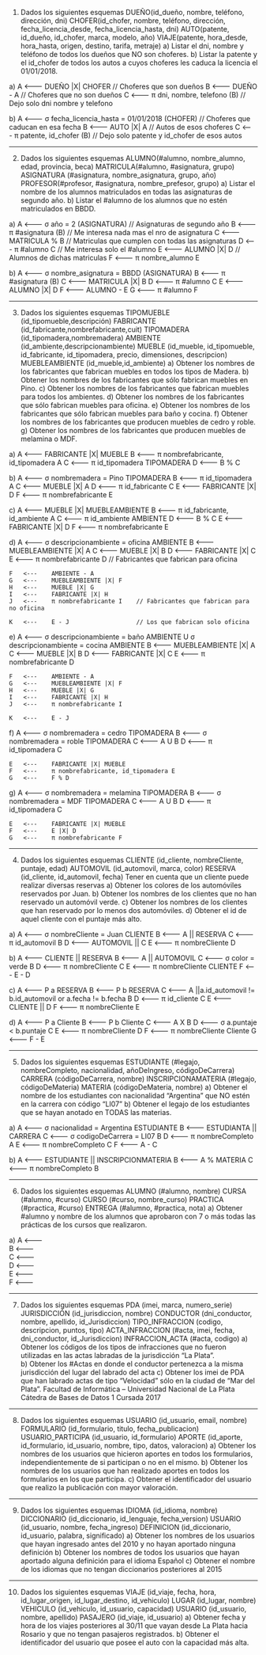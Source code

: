 1) Dados los siguientes esquemas
DUEÑO(id_dueño, nombre, teléfono, dirección, dni)
CHOFER(id_chofer, nombre, teléfono, dirección, fecha_licencia_desde, fecha_licencia_hasta, dni)
AUTO(patente, id_dueño, id_chofer, marca, modelo, año)
VIAJE(patente, hora_desde, hora_hasta, origen, destino, tarifa, metraje)
a) Listar el dni, nombre y teléfono de todos los dueños que NO son choferes.
b) Listar la patente y el id_chofer de todos los autos a cuyos choferes les caduca la licencia el 01/01/2018.

a)
    A   <---    DUEÑO |X| CHOFER                // Choferes que son dueños
    B   <---    DUEÑO - A                       // Choferes que no son dueños
    C   <---    π dni, nombre, telefono (B)     // Dejo solo dni nombre y telefono

b)
    A   <---    σ fecha_licencia_hasta = 01/01/2018 (CHOFER)    // Choferes que caducan en esa fecha
    B   <---    AUTO |X| A                      // Autos de esos choferes
    C   <---    π patente, id_chofer (B)        // Dejo solo patente y id_chofer de esos autos

---

2) Dados los siguientes esquemas
ALUMNO(#alumno, nombre_alumno, edad, provincia, beca)
MATRICULA(#alumno, #asignatura, grupo)
ASIGNATURA (#asignatura, nombre_asignatura, grupo, año)
PROFESOR(#profesor, #asignatura, nombre_prefesor, grupo)
a) Listar el nombre de los alumnos matriculados en todas las asignaturas de segundo año.
b) Listar el #alumno de los alumnos que no estén matriculados en BBDD.

a)
    A   <---    σ año = 2 (ASIGNATURA)          // Asignaturas de segundo año
    B   <---    π #asignatura (B)               // Me interesa nada mas el nro de asignatura
    C   <---    MATRICULA % B                   // Matriculas que cumplen con todas las asignaturas
    D   <---    π #alumno C                     // Me interesa solo el #alumno
    E   <---    ALUMNO |X| D                    // Alumnos de dichas matriculas
    F   <---    π nombre_alumno E

b)
    A   <---    σ nombre_asignatura = BBDD (ASIGNATURA)
    B   <---    π #asignatura (B)
    C   <---    MATRICULA |X| B
    D   <---    π #alumno C
    E   <---    ALUMNO |X| D
    F   <---    ALUMNO - E
    G   <---    π #alumno F

---

3) Dados los siguientes esquemas
TIPOMUEBLE (id_tipomueble,descripción)
FABRICANTE (id_fabricante,nombrefabricante,cuit)
TIPOMADERA (id_tipomadera,nombremadera)
AMBIENTE (id_ambiente,descripcionambiente)
MUEBLE (id_mueble, id_tipomueble, id_fabricante, id_tipomadera, precio, dimensiones, descripcion)
MUEBLEAMBIENTE (id_mueble,id_ambiente)
a) Obtener los nombres de los fabricantes que fabrican muebles en todos los tipos de Madera.
b) Obtener los nombres de los fabricantes que sólo fabrican muebles en Pino.
c) Obtener los nombres de los fabricantes que fabrican muebles para todos los ambientes.
d) Obtener los nombres de los fabricantes que sólo fabrican muebles para oficina.
e) Obtener los nombres de los fabricantes que sólo fabrican muebles para baño y cocina.
f) Obtener los nombres de los fabricantes que producen muebles de cedro y roble.
g) Obtener los nombres de los fabricantes que producen muebles de melamina o MDF.

a)
    A   <---    FABRICANTE |X| MUEBLE
    B   <---    π nombrefabricante, id_tipomadera A
    C   <---    π id_tipomadera TIPOMADERA
    D   <---    B % C

b)
    A   <---    σ nombremadera = Pino TIPOMADERA
    B   <---    π id_tipomadera A
    C   <---    MUEBLE |X| A
    D   <---    π id_fabricante C
    E   <---    FABRICANTE |X| D
    F   <---    π nombrefabricante E

c)
    A   <---    MUEBLE |X| MUEBLEAMBIENTE
    B   <---    π id_fabricante, id_ambiente A
    C   <---    π id_ambiente AMBIENTE
    D   <---    B % C
    E   <---    FABRICANTE |X| D
    F   <---    π nombrefabricante E

d)
    A   <---    σ descripcionambiente = oficina AMBIENTE
    B   <---    MUEBLEAMBIENTE |X| A
    C   <---    MUEBLE |X| B
    D   <---    FABRICANTE |X| C
    E   <---    π nombrefabricante D    // Fabricantes que fabrican para oficina

    F   <---    AMBIENTE - A
    G   <---    MUEBLEAMBIENTE |X| F
    H   <---    MUEBLE |X| G
    I   <---    FABRICANTE |X| H
    J   <---    π nombrefabricante I    // Fabricantes que fabrican para no oficina

    K   <---    E - J                   // Los que fabrican solo oficina

e)
    A   <---    σ descripcionambiente = baño AMBIENTE   U   σ descripcionambiente = cocina AMBIENTE
    B   <---    MUEBLEAMBIENTE |X| A
    C   <---    MUEBLE |X| B
    D   <---    FABRICANTE |X| C
    E   <---    π nombrefabricante D

    F   <---    AMBIENTE - A
    G   <---    MUEBLEAMBIENTE |X| F
    H   <---    MUEBLE |X| G
    I   <---    FABRICANTE |X| H
    J   <---    π nombrefabricante I

    K   <---    E - J

f)
    A   <---    σ nombremadera = cedro TIPOMADERA
    B   <---    σ nombremadera = roble TIPOMADERA
    C   <---    A U B
    D   <---    π id_tipomadera C
    
    E   <---    FABRICANTE |X| MUEBLE
    F   <---    π nombrefabricante, id_tipomadera E
    G   <---    F % D

g)
    A   <---    σ nombremadera = melamina TIPOMADERA
    B   <---    σ nombremadera = MDF TIPOMADERA
    C   <---    A U B
    D   <---    π id_tipomadera C

    E   <---    FABRICANTE |X| MUEBLE
    F   <---    E |X| D
    G   <---    π nombrefabricante F

---

4) Dados los siguientes esquemas
CLIENTE (id_cliente, nombreCliente, puntaje, edad)
AUTOMOVIL (id_automovil, marca, color)
RESERVA (id_cliente, id_automovil, fecha)
Tener en cuenta que un cliente puede realizar diversas reservas
a) Obtener los colores de los automóviles reservados por Juan.
b) Obtener los nombres de los clientes que no han reservado un automóvil verde.
c) Obtener los nombres de los clientes que han reservado por lo menos dos automóviles.
d) Obtener el id de aquel cliente con el puntaje más alto.

a)
    A   <---    σ nombreCliente = Juan CLIENTE
    B   <---    A || RESERVA
    C   <---    π id_automovil B
    D   <---    AUTOMOVIL || C
    E   <---    π nombreCliente D

b)
    A   <---    CLIENTE || RESERVA
    B   <---    A || AUTOMOVIL
    C   <---    σ color = verde B
    D   <---    π nombreCliente C
    E   <---    π nombreCliente CLIENTE
    F   <---    E - D

c)
    A   <---    P a RESERVA
    B   <---    P b RESERVA
    C   <---    A ||a.id_automovil != b.id_automovil or a.fecha != b.fecha B
    D   <---    π id_cliente C
    E   <---    CLIENTE || D
    F   <---    π nombreCliente E

d)
    A   <---    P a Cliente
    B   <---    P b Cliente
    C   <---    A X B
    D   <---    σ a.puntaje < b.puntaje C
    E   <---    π nombreCliente D
    F   <---    π nombreCliente Cliente
    G   <---    F - E

---

5) Dados los siguientes esquemas
ESTUDIANTE (#legajo, nombreCompleto, nacionalidad, añoDeIngreso, códigoDeCarrera)
CARRERA (códigoDeCarrera, nombre)
INSCRIPCIONAMATERIA (#legajo, códigoDeMateria)
MATERIA (códigoDeMateria, nombre)
a) Obtener el nombre de los estudiantes con nacionalidad “Argentina” que NO estén en la carrera con código 
“LI07”
b) Obtener el legajo de los estudiantes que se hayan anotado en TODAS las materias.

a)
    A   <---    σ nacionalidad = Argentina ESTUDIANTE
    B   <---    ESTUDIANTA || CARRERA
    C   <---    σ codigoDeCarrera = LI07 B
    D   <---    π nombreCompleto A
    E   <---    π nombreCompleto C
    F   <---    A - C

b)
    A   <---    ESTUDIANTE || INSCRIPCIONMATERIA
    B   <---    A % MATERIA
    C   <---    π nombreCompleto B

---

6) Dados los siguientes esquemas
ALUMNO (#alumno, nombre)
CURSA (#alumno, #curso)
CURSO (#curso, nombre_curso)
PRACTICA (#practica, #curso)
ENTREGA (#alumno, #practica, nota)
a) Obtener #alumno y nombre de los alumnos que aprobaron con 7 o más todas las prácticas de los cursos 
que realizaron.

a)
    A   <---    
    B   <---    
    C   <---    
    D   <---    
    E   <---    
    F   <---    

---

7) Dados los siguientes esquemas
PDA (imei, marca, numero_serie)
JURISDICCIÓN (id_jurisdiccion, nombre)
CONDUCTOR (dni_conductor, nombre, apellido, id_Jurisdiccion)
TIPO_INFRACCION (codigo, descripcion, puntos, tipo)
ACTA_INFRACCION (#acta, imei, fecha, dni_conductor, id_Jurisdiccion)
INFRACCION_ACTA (#acta, codigo)
a) Obtener los códigos de los tipos de infracciones que no fueron utilizadas en las actas labradas de la 
jurisdicción “La Plata”.    
b) Obtener los #Actas en donde el conductor pertenezca a la misma jurisdicción del lugar del labrado del 
acta
c)  Obtener los imei de PDA que han labrado actas de tipo “Velocidad” sólo en la ciudad de “Mar del Plata”.
Facultad de Informática – Universidad Nacional de La Plata
Cátedra de Bases de Datos 1
Cursada 2017

---

8) Dados los siguientes esquemas
USUARIO (id_usuario, email, nombre)
FORMULARIO (id_formulario, titulo, fecha_publicacion)
USUARIO_PARTICIPA (id_usuario, id_formulario)
APORTE (id_aporte, id_formulario, id_usuario, nombre, tipo, datos, valoracion)
a) Obtener los nombres de los usuarios que hicieron aportes en todos los formularios, independientemente 
de si participan o no en el mismo.
b) Obtener los nombres de los usuarios que han realizado aportes en todos los formularios en los que 
participa.
c) Obtener el identificador del usuario que realizo la publicación con mayor valoración.

---

9) Dados los siguientes esquemas
IDIOMA (id_idioma, nombre)
DICCIONARIO (id_diccionario, id_lenguaje, fecha_version)
USUARIO (id_usuario, nombre, fecha_ingreso)
DEFINICION (id_diccionario, id_usuario, palabra, significado)
a) Obtener los nombres de los usuarios que hayan ingresado antes del 2010 y no hayan aportado ninguna 
definición
b) Obtener los nombres de todos los usuarios que hayan aportado alguna definición para el idioma Español
c) Obtener el nombre de los idiomas que no tengan diccionarios posteriores al 2015

---

10) Dados los siguientes esquemas
VIAJE (id_viaje, fecha, hora, id_lugar_origen, id_lugar_destino, id_vehiculo)
LUGAR (id_lugar, nombre)
VEHICULO (id_vehiculo, id_usuario, capacidad)
USUARIO (id_usuario, nombre, apellido)
PASAJERO (id_viaje, id_usuario)
a) Obtener fecha y hora de los viajes posteriores al 30/11 que vayan desde La Plata hacia Rosario y que no 
tengan pasajeros registrados.
b) Obtener el identificador del usuario que posee el auto con la capacidad más alta.
